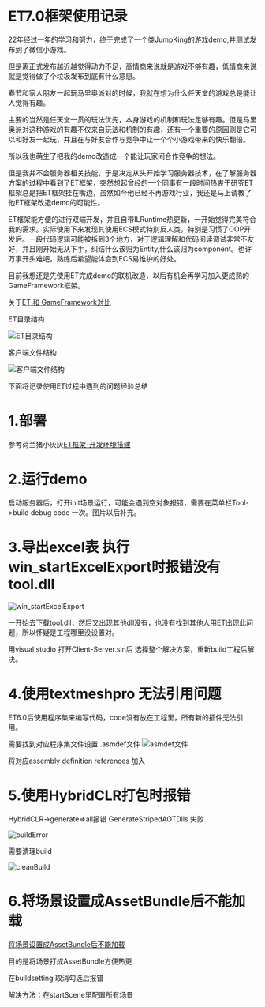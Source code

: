 # ET7.0框架使用记录

22年经过一年的学习和努力，终于完成了一个类JumpKing的游戏demo,并测试发布到了微信小游戏。

但是离正式发布越近越觉得动力不足，高情商来说就是游戏不够有趣，低情商来说就是觉得做了个垃圾发布到底有什么意思。

春节和家人朋友一起玩马里奥派对的时候，我就在想为什么任天堂的游戏总是能让人觉得有趣。

主要的当然是任天堂一贯的玩法优先，本身游戏的机制和玩法足够有趣。但是马里奥派对这种游戏的有趣不仅来自玩法和机制的有趣，还有一个重要的原因则是它可以和好友一起玩，并且在与好友合作与竞争中让一个个小游戏带来的快乐翻倍。

所以我也萌生了把我的demo改造成一个能让玩家间合作竞争的想法。

但是我并不会服务器相关技能，于是决定从头开始学习服务器技术，在了解服务器方案的过程中看到了ET框架，突然想起曾经的一个同事有一段时间热衷于研究ET框架总是把ET框架挂在嘴边，虽然如今他已经不再游戏行业，我还是马上请教了他ET框架改造demo的可能性。

ET框架能方便的进行双端开发，并且自带ILRuntime热更新，一开始觉得完美符合我的需求。实际使用下来发现其使用ECS模式特别反人类，特别是习惯了OOP开发后。一段代码逻辑可能被拆到3个地方，对于逻辑理解和代码阅读调试非常不友好，并且刚开始无从下手，纠结什么该归为Entity,什么该归为component。也许万事开头难吧，熟练后希望能体会到ECS易维护的好处。

目前我想还是先使用ET完成demo的联机改造，以后有机会再学习加入更成熟的GameFramework框架。

关于[ET 和 GameFramework对比](https://blog.csdn.net/yupu56/article/details/106993157)

ET目录结构

![ET目录结构](https://github.com/h87545645/Blog/blob/main/unity3d/img/ET.png)

客户端文件结构

![客户端文件结构](https://github.com/h87545645/Blog/blob/main/unity3d/img/ET_Client.png)

下面将记录使用ET过程中遇到的问题经验总结


# 1.部署

参考荷兰猪小灰灰[ET框架-开发环境搭建](https://blog.csdn.net/m0_48781656/article/details/123012935)

# 2.运行demo

启动服务器后，打开init场景运行，可能会遇到空对象报错，需要在菜单栏Tool->build debug code 一次。图片以后补充。

# 3.导出excel表 执行win_startExcelExport时报错没有 tool.dll 


![win_startExcelExport](https://github.com/h87545645/Blog/blob/main/unity3d/img/ET_excel_err.png "win_startExcelExport")

一开始去下载tool.dll，然后又出现其他dll没有，也没有找到其他人用ET出现此问题，所以怀疑是工程哪里没设置对。

用visual studio 打开Client-Server.sln后 选择整个解决方案，重新build工程后解决。

# 4.使用textmeshpro 无法引用问题

ET6.0后使用程序集来编写代码，code没有放在工程里，所有新的插件无法引用。

需要找到对应程序集文件设置 .asmdef文件
![asmdef文件](https://github.com/h87545645/Blog/blob/main/unity3d/img/asmdef文件.png "asmdef文件")

将对应assembly definition references 加入

# 5.使用HybridCLR打包时报错
HybridCLR->generate=>all报错 GenerateStripedAOTDlls 失败

![buildError](https://github.com/h87545645/Blog/blob/main/unity3d/img/buildError.png)

需要清理build 

![cleanBuild](https://github.com/h87545645/Blog/blob/main/unity3d/img/cleanBuild.png)


# 6.将场景设置成AssetBundle后不能加载

[将场景设置成AssetBundle后不能加载](https://et-framework.cn/d/1380-assetbundle)

目的是将场景打成AssetBundle方便热更

在buildsetting 取消勾选后报错

解决方法：在startScene里配置所有场景


